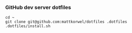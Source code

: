 ### GitHub dev server dotfiles

```shell
cd ~
git clone git@github.com:mattkorwel/dotfiles .dotfiles
.dotfiles/install.sh
```
